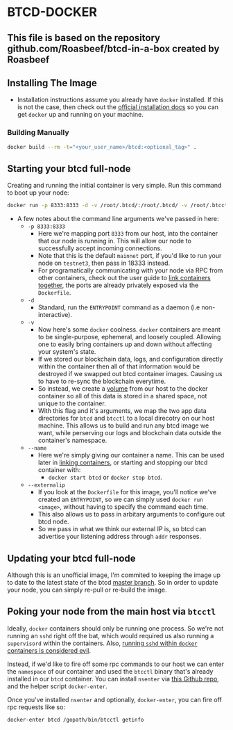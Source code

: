 # BTCD-DOCKER

## This file is based on the repository github.com/Roasbeef/btcd-in-a-box created by Roasbeef

## Installing The Image

* Installation instructions assume you already have ```docker``` installed. If this is not the case, then check out the [official installation docs](https://docs.docker.com/installation/) so you can get ```docker``` up and running on your machine.

### Building Manually

```bash
docker build --rm -t="<your_user_name>/btcd:<optional_tag>" .
```

## Starting your btcd full-node

Creating and running the initial container is very simple.
Run this command to boot up your node:

```bash
docker run -p 8333:8333 -d -v /root/.btcd/:/root/.btcd/ -v /root/.btcctl/:/root/.btcctl/ --name btcd <your_user_name>/btcd --externalip <your_external_ip_address>
```

* A few notes about the command line arguments we've passed in here:
  * `-p 8333:8333`
    * Here we're mapping port `8333` from our host, into the container that our node is running in. This will allow our node to successfully accept incoming connections.
    * Note that this is the default `mainnet` port, if you'd like to run your node on `testnet3`, then pass in 18333 instead.
    * For programatically communicating with your node via RPC from other containers, check out the user guide to [link containers together](https://docs.docker.com/userguide/dockerlinks/), the ports are already privately exposed via the ```Dockerfile```.
  * `-d`
    * Standard, run the `ENTRYPOINT` command as a daemon (i.e non-interactive).
  * `-v`
    * Now here's some `docker` coolness. `docker` containers are meant to be single-purpose, ephemeral, and loosely coupled. Allowing one to easily bring containers up and down without affecting your system's state.
    * If we stored our blockchain data, logs, and configuration directly within the container then all of that information would be destroyed if we swapped out btcd container images. Causing us to have to re-sync the blockchain everytime.
    * So instead, we create a [volume](https://docs.docker.com/userguide/dockervolumes/) from our host to the docker container so all of this data is stored in a shared space, not unique to the container.
    * With this flag and it's arguments, we map the two app data directories for `btcd` and `btcctl` to a local direcotry on our host machine. This allows us to build and run any btcd image we want, while perserving our logs and blockchain data outside the container's namespace.
  * `--name`
    * Here we're simply giving our container a name. This can be used later in [linking containers](https://docs.docker.com/userguide/dockerlinks/), or starting and stopping our btcd container with:
      * ```docker start btcd``` or ```docker stop btcd```.
  * `--externalip`
    * If you look at the ```Dockerfile``` for this image, you'll notice we've created an `ENTRYPOINT`, so we can simply used `docker run <image>`, without having to specify the command each time.
    * This also allows us to pass in arbitary arguments to configure out btcd node.
    * So we pass in what we think our external IP is, so btcd can advertise your listening address through ```addr``` responses.

## Updating your btcd full-node

Although this is an unofficial image, I'm commited to keeping the image up to date to the latest state of the btcd [master branch](https://github.com/conformal/btcd).
So in order to update your node, you can simply re-pull or re-build the image.

## Poking your node from the main host via `btcctl`

Ideally, `docker` containers should only be running one process. So we're not running an `sshd` right off the bat, which would required us also running a `supervisord` within the containers. Also, [running `sshd` within `docker` containers is considered evil](https://jpetazzo.github.io/2014/06/23/docker-ssh-considered-evil/).

Instead, if we'd like to fire off some rpc commands to our host we can enter the `namespace` of our container and used the `btcctl` binary that's already installed in our `btcd` container. You can install `nsenter` via [this Github repo](https://github.com/jpetazzo/nsenter), and the helper script `docker-enter`.

Once you've installed `nsenter` and optionally, `docker-enter`, you can fire off rpc requests like so:

```bash
docker-enter btcd /gopath/bin/btcctl getinfo
```
